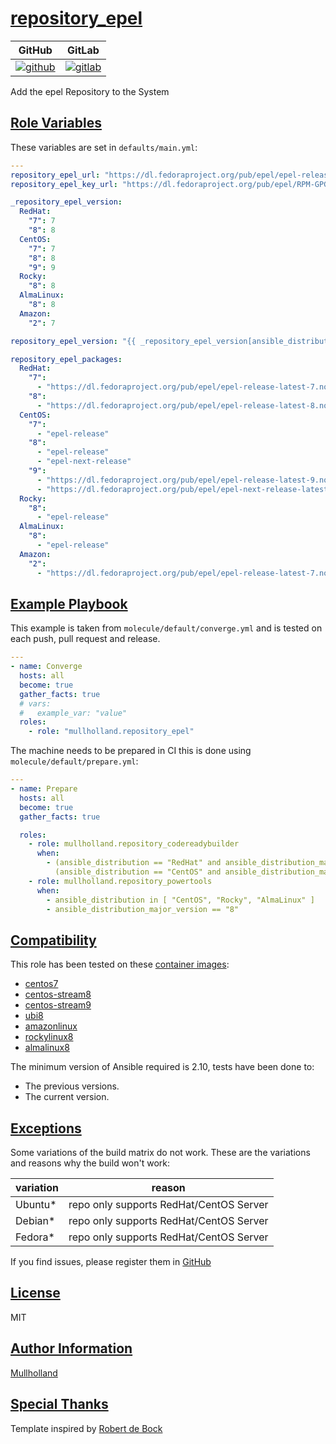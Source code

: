 # [repository_epel](#repository_epel)

|GitHub|GitLab|
|------|------|
|[![github](https://github.com/mullholland/ansible-role-repository_epel/workflows/Ansible%20Molecule/badge.svg)](https://github.com/mullholland/ansible-role-repository_epel/actions)|[![gitlab](https://gitlab.com/mullholland/ansible-role-repository_epel/badges/main/pipeline.svg)](https://gitlab.com/mullholland/ansible-role-repository_epel)|

Add the epel Repository to the System

## [Role Variables](#role-variables)

These variables are set in `defaults/main.yml`:
```yaml
---
repository_epel_url: "https://dl.fedoraproject.org/pub/epel/epel-release-latest-{{ repository_epel_version }}.noarch.rpm"
repository_epel_key_url: "https://dl.fedoraproject.org/pub/epel/RPM-GPG-KEY-EPEL-{{ repository_epel_version }}"

_repository_epel_version:
  RedHat:
    "7": 7
    "8": 8
  CentOS:
    "7": 7
    "8": 8
    "9": 9
  Rocky:
    "8": 8
  AlmaLinux:
    "8": 8
  Amazon:
    "2": 7

repository_epel_version: "{{ _repository_epel_version[ansible_distribution][ansible_distribution_major_version] }}"

repository_epel_packages:
  RedHat:
    "7":
      - "https://dl.fedoraproject.org/pub/epel/epel-release-latest-7.noarch.rpm"
    "8":
      - "https://dl.fedoraproject.org/pub/epel/epel-release-latest-8.noarch.rpm"
  CentOS:
    "7":
      - "epel-release"
    "8":
      - "epel-release"
      - "epel-next-release"
    "9":
      - "https://dl.fedoraproject.org/pub/epel/epel-release-latest-9.noarch.rpm"
      - "https://dl.fedoraproject.org/pub/epel/epel-next-release-latest-9.noarch.rpm"
  Rocky:
    "8":
      - "epel-release"
  AlmaLinux:
    "8":
      - "epel-release"
  Amazon:
    "2":
      - "https://dl.fedoraproject.org/pub/epel/epel-release-latest-7.noarch.rpm"
```


## [Example Playbook](#example-playbook)

This example is taken from `molecule/default/converge.yml` and is tested on each push, pull request and release.
```yaml
---
- name: Converge
  hosts: all
  become: true
  gather_facts: true
  # vars:
  #   example_var: "value"
  roles:
    - role: "mullholland.repository_epel"
```

The machine needs to be prepared in CI this is done using `molecule/default/prepare.yml`:
```yaml
---
- name: Prepare
  hosts: all
  become: true
  gather_facts: true

  roles:
    - role: mullholland.repository_codereadybuilder
      when:
        - (ansible_distribution == "RedHat" and ansible_distribution_major_version == "8") or
          (ansible_distribution == "CentOS" and ansible_distribution_major_version == "9")
    - role: mullholland.repository_powertools
      when:
        - ansible_distribution in [ "CentOS", "Rocky", "AlmaLinux" ]
        - ansible_distribution_major_version == "8"
```





## [Compatibility](#compatibility)

This role has been tested on these [container images](https://hub.docker.com/u/mullholland):

-   [centos7](https://hub.docker.com/r/mullholland/docker-molecule-centos7)
-   [centos-stream8](https://hub.docker.com/r/mullholland/docker-molecule-centos-stream8)
-   [centos-stream9](https://hub.docker.com/r/mullholland/docker-molecule-centos-stream9)
-   [ubi8](https://hub.docker.com/r/mullholland/docker-molecule-ubi8)
-   [amazonlinux](https://hub.docker.com/r/mullholland/docker-molecule-amazonlinux)
-   [rockylinux8](https://hub.docker.com/r/mullholland/docker-molecule-rockylinux8)
-   [almalinux8](https://hub.docker.com/r/mullholland/docker-molecule-almalinux8)

The minimum version of Ansible required is 2.10, tests have been done to:

-   The previous versions.
-   The current version.



## [Exceptions](#exceptions)

Some variations of the build matrix do not work. These are the variations and reasons why the build won't work:

| variation                 | reason                 |
|---------------------------|------------------------|
| Ubuntu* | repo only supports RedHat/CentOS Server |
| Debian* | repo only supports RedHat/CentOS Server |
| Fedora* | repo only supports RedHat/CentOS Server |


If you find issues, please register them in [GitHub](https://github.com/mullholland/ansible-role-repository_epel/issues)

## [License](#license)

MIT


## [Author Information](#author-information)

[Mullholland](https://github.com/mullholland)

## [Special Thanks](#special-thanks)

Template inspired by [Robert de Bock](https://github.com/robertdebock)
